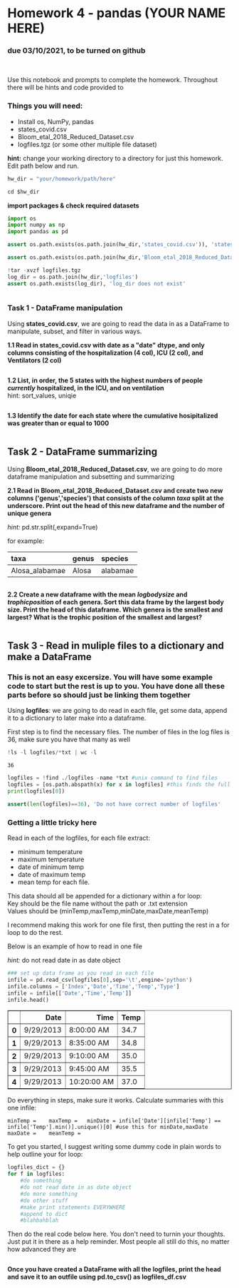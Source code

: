 # Homework 4 - pandas (YOUR NAME HERE)
### due 03/10/2021, to be turned on github  

<br>

Use this notebook and prompts to complete the homework. Throughout there will be hints and code provided to

### Things you will need:
- Install os, NumPy, pandas
- states_covid.csv
- Bloom_etal_2018_Reduced_Dataset.csv
- logfiles.tgz (or some other multiple file dataset)

**hint:** change your working directory to a directory for just this homework. Edit path below and run.


```python
hw_dir = "your/homework/path/here"
```


```python
cd $hw_dir
```

**import packages & check required datasets**


```python
import os
import numpy as np
import pandas as pd
```


```python
assert os.path.exists(os.path.join(hw_dir,'states_covid.csv')), 'states_covid.csv does not exist' 
```


```python
assert os.path.exists(os.path.join(hw_dir,'Bloom_etal_2018_Reduced_Dataset.csv')), 'Bloom_etal_2018_Reduced_Dataset.csv does not exist'
```


```python
!tar -xvzf logfiles.tgz
log_dir = os.path.join(hw_dir,'logfiles')
assert os.path.exists(log_dir), 'log_dir does not exist' 
```


```python

```

### Task 1 - DataFrame manipulation

Using **states_covid.csv**, we are going to read the data in as a DataFrame to manipulate, subset, and filter in various ways. 

**1.1 Read in states_covid.csv with date as a "date" dtype, and only columns consisting of the hospitalization (4 col), ICU (2 col), and Ventilators (2 col)**


```python

```

**1.2 List, in order, the 5 states with the highest numbers of people *currently* hospitalized, in the ICU, and on ventilation**  
hint: sort_values, uniqie


```python

```

**1.3 Identify the date for each state where the cumulative hosipitalized was greater than or equal to 1000**


```python

```

## Task 2 - DataFrame summarizing

Using **Bloom_etal_2018_Reduced_Dataset.csv**, we are going to do more dataframe manipulation and subsetting and summarizing  

**2.1 Read in Bloom_etal_2018_Reduced_Dataset.csv and create two new columns ('genus','species') that consists of the column *taxa* split at the underscore. Print out the head of this new dataframe and the number of unique genera**   

*hint:* pd.str.split(,expand=True)

for example:

| taxa | genus | species 
| :------ | :-- | :--- 
| Alosa_alabamae | Alosa | alabamae


```python

```

**2.2 Create a new dataframe with the mean *logbodysize* and *trophicposition* of each genera. Sort this data frame by the largest body size. Print the head of this dataframe. Which genera is the smallest and largest? What is the trophic position of the smallest and largest?**


```python

```

## Task 3 - Read in muliple files to a dictionary and make a DataFrame

### This is not an easy excersize. You will have some example code to start but the rest is up to you. You have done all these parts before so should just be linking them together

Using **logfiles**: we are going to do read in each file, get some data, append it to a dictionary to later make into a dataframe. 

First step is to find the necessary files. The number of files in the log files is 36, make sure you have that many as well


```python
!ls -l logfiles/*txt | wc -l 
```

    36



```python
logfiles = !find ./logfiles -name *txt #unix command to find files
logfiles = [os.path.abspath(x) for x in logfiles] #this finds the full path to the file
print(logfiles[0])
```


```python
assert(len(logfiles)==36), 'Do not have correct number of logfiles'
```

### Getting a little tricky here

Read in each of the logfiles, for each file extract:
- minimum temperature
- maximum temperature
- date of minimum temp 
- date of maximum temp 
- mean temp for each file. 

This data should all be appended for a dictionary within a for loop:    
Key should be the file name without the path or .txt extension  
Values should be (minTemp,maxTemp,minDate,maxDate,meanTemp)

I recommend making this work for one file first, then putting the rest in a for loop to do the rest.  

Below is an example of how to read in one file

*hint:* do not read date in as date object


```python
### set up data frame as you read in each file
infile = pd.read_csv(logfiles[0],sep='\t',engine='python')
infile.columns = ['Index','Date','Time','Temp','Type']
infile = infile[['Date','Time','Temp']]
infile.head()
```




<div>
<style scoped>
    .dataframe tbody tr th:only-of-type {
        vertical-align: middle;
    }

    .dataframe tbody tr th {
        vertical-align: top;
    }

    .dataframe thead th {
        text-align: right;
    }
</style>
<table border="1" class="dataframe">
  <thead>
    <tr style="text-align: right;">
      <th></th>
      <th>Date</th>
      <th>Time</th>
      <th>Temp</th>
    </tr>
  </thead>
  <tbody>
    <tr>
      <th>0</th>
      <td>9/29/2013</td>
      <td>8:00:00 AM</td>
      <td>34.7</td>
    </tr>
    <tr>
      <th>1</th>
      <td>9/29/2013</td>
      <td>8:35:00 AM</td>
      <td>34.8</td>
    </tr>
    <tr>
      <th>2</th>
      <td>9/29/2013</td>
      <td>9:10:00 AM</td>
      <td>35.0</td>
    </tr>
    <tr>
      <th>3</th>
      <td>9/29/2013</td>
      <td>9:45:00 AM</td>
      <td>35.5</td>
    </tr>
    <tr>
      <th>4</th>
      <td>9/29/2013</td>
      <td>10:20:00 AM</td>
      <td>37.0</td>
    </tr>
  </tbody>
</table>
</div>



Do everything in steps, make sure it works. Calculate summaries with this one infile:

`minTemp =   
maxTemp =  
minDate = infile['Date'][infile['Temp'] == infile['Temp'].min()].unique()[0] #use this for minDate,maxDate  
maxDate =   
meanTemp =   `

To get you started, I suggest writing some dummy code in plain words to help outline your for loop:


```python
logfiles_dict = {}  
for f in logfiles:  
    #do something   
    #do not read date in as date object  
    #do more something   
    #do other stuff  
    #make print statements EVERYWHERE  
    #append to dict  
    #blahbahblah
```

Then do the real code below here. You don't need to turnin your thoughts. Just put it in there as a help reminder. Most people all still do this, no matter how advanced they are


```python

```

**Once you have created a DataFrame with all the logfiles, print the head and save it to an outfile using pd.to_csv() as logfiles_df.csv** 


```python

```
